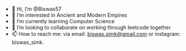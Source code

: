 - 👋 Hi, I’m @Biswas57
- 👀 I’m interested in Ancient and Modern Empires
- 🌱 I’m currently learning Computer Science
- 🤝 I’m looking to collaborate on working through leetcode together 
- 📫 How to reach me: via email: biswas.simk@gmail.com or instagram: biswas_simk.

<!---
Biswas57/Biswas57 is a ✨ special ✨ repository because its `README.md` (this file) appears on your GitHub profile.
You can click the Preview link to take a look at your changes.
--->
